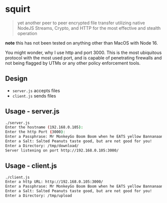 # squirt

> yet another peer to peer encrypted file transfer utilizing native NodeJS Streams, Crypto, and HTTP for the most effective and stealth operation

**note** this has not been tested on anything other than MacOS with Node 16.

You might wonder, why I use http and port 3000. This is the most ubiquitous protocol with the most used port, and is capable of penetrating firewalls and not being flagged by UTMs or any other policy enforcement tools. 

## Design

* `server.js` accepts files
* `client.js` sends files

## Usage - server.js

```bash
./server.js
Enter the hostname (192.168.0.105):
Enter the http Port (3000):
Enter a Passphrase: Mr MonkeyGo Boom Boom when he EATS yellow Bannanaananans
Enter a Salt: Salted Peanuts taste good, but are not good for you!
Enter a Directory: /tmp/download/
Server listening on port http://192.168.0.105:3000/
```
## Usage - client.js

```bash
./client.js
Enter a http URL: http://192.168.0.105:3000/
Enter a Passphrase: Mr MonkeyGo Boom Boom when he EATS yellow Bannanaananans
Enter a Salt: Salted Peanuts taste good, but are not good for you!
Enter a Directory: /tmp/upload
```
